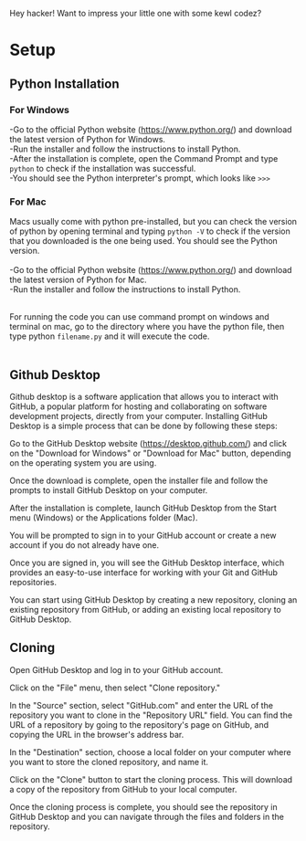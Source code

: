 Hey hacker! Want to impress your little one with some kewl codez?
<br>
# Setup
## Python Installation
### For Windows
-Go to the official Python website (https://www.python.org/) and download the latest version of Python for Windows.<br>
-Run the installer and follow the instructions to install Python.<br>
-After the installation is complete, open the Command Prompt and type ```python``` to check if the installation was successful.<br>
-You should see the Python interpreter's prompt, which looks like ```>>>```
<br>
### For Mac
Macs usually come with python pre-installed, but you can check the version of python by opening terminal and typing ```python -V``` to check if the version that you downloaded is the one being used.
You should see the Python version.<br><br>
-Go to the official Python website (https://www.python.org/) and download the latest version of Python for Mac.<br>
-Run the installer and follow the instructions to install Python.<br><br>

For running the code you can use command prompt on windows and terminal on mac, go to the directory where you have the python file, then type python ```filename.py``` and it will execute the code.<br><br>

## Github Desktop

Github desktop is a software application that allows you to interact with GitHub, a popular platform for hosting and collaborating on software development projects, directly from your computer. Installing GitHub Desktop is a simple process that can be done by following these steps:

Go to the GitHub Desktop website (https://desktop.github.com/) and click on the "Download for Windows" or "Download for Mac" button, depending on the operating system you are using.

Once the download is complete, open the installer file and follow the prompts to install GitHub Desktop on your computer.

After the installation is complete, launch GitHub Desktop from the Start menu (Windows) or the Applications folder (Mac).

You will be prompted to sign in to your GitHub account or create a new account if you do not already have one.

Once you are signed in, you will see the GitHub Desktop interface, which provides an easy-to-use interface for working with your Git and GitHub repositories.

You can start using GitHub Desktop by creating a new repository, cloning an existing repository from GitHub, or adding an existing local repository to GitHub Desktop.

## Cloning 

Open GitHub Desktop and log in to your GitHub account.

Click on the "File" menu, then select "Clone repository."

In the "Source" section, select "GitHub.com" and enter the URL of the repository you want to clone in the "Repository URL" field. You can find the URL of a repository by going to the repository's page on GitHub, and copying the URL in the browser's address bar.

In the "Destination" section, choose a local folder on your computer where you want to store the cloned repository, and name it.

Click on the "Clone" button to start the cloning process. This will download a copy of the repository from GitHub to your local computer.

Once the cloning process is complete, you should see the repository in GitHub Desktop and you can navigate through the files and folders in the repository.
